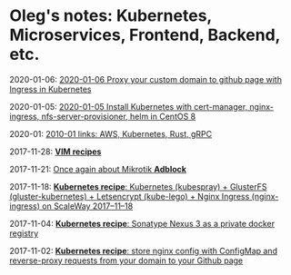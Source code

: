 # Oleg's notes: Kubernetes, Microservices, Frontend, Backend, etc.


2020-01-06: [2020-01-06 Proxy your custom domain to github page with Ingress in Kubernetes](notes/2020-01-06_proxy_github_page_thru_kebernetes/index.md)

2020-01-05: [2020-01-05 Install Kubernetes with cert-manager, nginx-ingress, nfs-server-provisioner, helm in CentOS 8](notes/2020-01-05_install_kubernetes_in_centos_8/index.md)

2020-01: [2010-01 links: AWS, Kubernetes, Rust, gRPC](notes/2020-01-01_links/index.md)

2017-11-28: [**VIM recipes**](recipes/2017-11-28-vim-recipes.md)

2017-11-21: [Once again about Mikrotik **Adblock**](recipes/2017-11-21-mikrotik-adblock.md)



2017-11-18: [**Kubernetes recipe**: Kubernetes (kubespray) + GlusterFS (gluster-kubernetes) + Letsencrypt (kube-lego) + Nginx Ingress (nginx-ingress) on ScaleWay 2017–11–18](recipes/2017-11-18-kubernetes-recipe-kubernetes-glusterfs-nginx-ingres-kube-lego-on-scaleway.md)



2017-11-04: [**Kubernetes recipe**: Sonatype Nexus 3 as a private docker registry](recipes/2017-11-04-kubernetes-recipe-sonatype-nexus-3-as-private-docker-registry.md)



2017-11-02: [**Kubernetes recipe**: store nginx config with ConfigMap and reverse-proxy requests from your domain to your Github page](recipes/2017-11-02-kubernetes-recipe-store-nginx-config-in-configmap.md)
